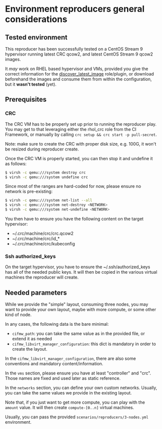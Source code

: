 # Environment reproducers general considerations
## Tested environment
This reproducer has been successfully tested on a CentOS Stream 9 hypervisor
running latest CRC qcow2, and latest CentOS Stream 9 qcow2 images.

It *may* work on RHEL based hypervisor and VMs, provided you give the correct
information for the [discover_latest_image](../roles/discover_latest_image.md)
role/plugin, or download beforehand the images and consume them from within the
configuration, but it **wasn't tested** (yet).

## Prerequisites
### CRC
The CRC VM has to be properly set up prior to running the reproducer play. You
may get to that leveraging either the rhol_crc role from the CI Framework, or
manually by calling `crc setup && crc start -p pull-secret`.

Note: make sure to create the CRC with proper disk size, e.g. 100G, it won't
be resized during reproducer create.

Once the CRC VM is properly started, you can then stop it and undefine it as
follows:
```Bash
$ virsh -c qemu:///system destroy crc
$ virsh -c qemu:///system undefine crc
```

Since most of the ranges are hard-coded for now, please ensure no network is
pre-existing:
```Bash
$ virsh -c qemu:///system net-list --all
$ virsh -c qemu:///system net-destroy <NETWORK>
$ virsh -c qemu:///system net-undefine <NETWORK>
```

You then have to ensure you have the following content on the target hypervisor:
- ~/.crc/machine/crc/crc.qcow2
- ~/.crc/machine/crc/id_*
- ~/.crc/machine/crc/kubeconfig

### Ssh authorized_keys
On the target hypervisor, you have to ensure the ~/.ssh/authorized_keys has all
of the needed public keys. It will then be copied in the various virtual machines
the reproducer will create.

## Needed parameters
While we provide the "simple" layout, consuming three nodes, you may want
to provide your own layout, maybe with more compute, or some other kind of
node.

In any cases, the following data is the bare minimal:

- `cifmw_path`: you can take the same value as in the provided file, or extend it as needed
- `cifmw_libvirt_manager_configuration`: this dict is mandatory in order to create the layout.

In the `cifmw_libvirt_manager_configuration`, there are also some conventions
and mandatory content/information.

In the `vms` section, please ensure you have at least "controller" and "crc".
Those names are fixed and used later as static reference.

In the `networks` section, you can define your own custom networks. Usually,
you can take the same values we provide in the existing layout.

Note that, if you just want to get more compute, you can play with the `amount`
value. It will then create `compute-[0..n]` virtual machines.

Usually, you can pass the provided `scenarios/reproducers/3-nodes.yml` environment.
